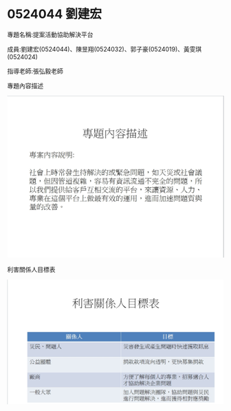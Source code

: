 # 0524044 劉建宏

<p>專題名稱:提案活動協助解決平台<p>
<p>成員:劉建宏(0524044)、陳昱翔(0524032)、郭子豪(0524019)、黃雯琪(0524024)<p>
<p>指導老師:張弘毅老師<p>




<p>專題內容描述

![image](專題內容描述.jpg)

<p>利害關係人目標表

![image](利害關係人目標表.jpg)

